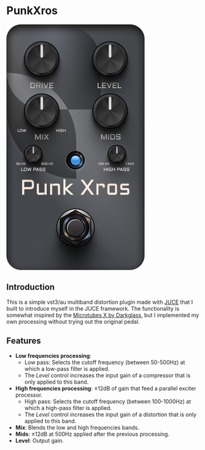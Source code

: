 # PunkXros

![DemoImage](docs/images/Xros.png)

## Introduction
This is a simple vst3/au multiband distortion plugin made with [JUCE](https://juce.com/) that I built to introduce myself in the JUCE framework. The functionality is somewhat inspired by the [Microtubes X by Darkglass](https://www.darkglass.com/creation/microtubes-x/), but I implemented my own processing without trying out the original pedal.

## Features
- **Low frequencies processing**:
    - Low pass: Selects the cutoff frequency (between 50-500Hz) at which a low-pass filter is applied.
    - The *Level* control increases the input gain of a compressor that is only applied to this band.
- **High frequencies processing**: ±12dB of gain that feed a parallel exciter processor.
    - High pass: Selects the cutoff frequency (between 100-1000Hz) at which a high-pass filter is applied.
    - The *Level* control increases the input gain of a distortion that is only applied to this band.
- **Mix**: Blends the low and high frequencies bands.
- **Mids**: ±12dB at 500Hz applied after the previous processing.
- **Level**: Output gain.